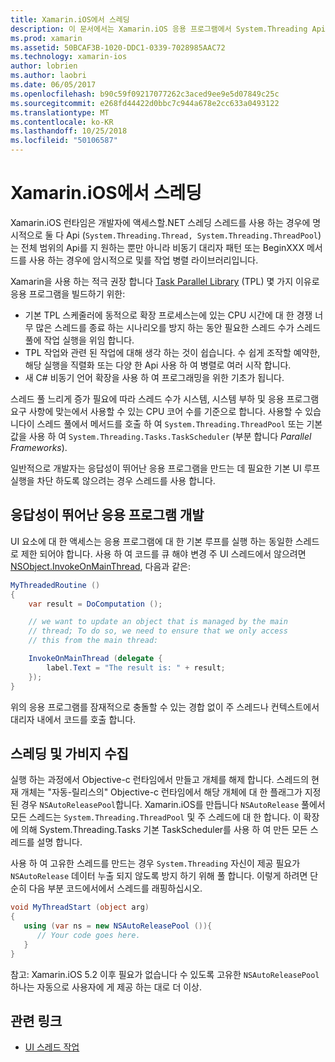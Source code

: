 ```yaml
---
title: Xamarin.iOS에서 스레딩
description: 이 문서에서는 Xamarin.iOS 응용 프로그램에서 System.Threading Api를 사용 하는 방법을 설명 합니다. 설명 하는 작업 병렬 라이브러리, 응답성이 뛰어난 응용 프로그램 및 가비지 컬렉션을 작성 합니다.
ms.prod: xamarin
ms.assetid: 50BCAF3B-1020-DDC1-0339-7028985AAC72
ms.technology: xamarin-ios
author: lobrien
ms.author: laobri
ms.date: 06/05/2017
ms.openlocfilehash: b90c59f09217077262c3aced9ee9e5d07849c25c
ms.sourcegitcommit: e268fd44422d0bbc7c944a678e2cc633a0493122
ms.translationtype: MT
ms.contentlocale: ko-KR
ms.lasthandoff: 10/25/2018
ms.locfileid: "50106587"
---
```

# <a name="threading-in-xamarinios"></a>Xamarin.iOS에서 스레딩

Xamarin.iOS 런타임은 개발자에 액세스할.NET 스레딩 스레드를 사용 하는 경우에 명시적으로 둘 다 Api (`System.Threading.Thread, System.Threading.ThreadPool`)는 전체 범위의 Api를 지 원하는 뿐만 아니라 비동기 대리자 패턴 또는 BeginXXX 메서드를 사용 하는 경우에 암시적으로 및를 작업 병렬 라이브러리입니다.



Xamarin을 사용 하는 적극 권장 합니다 [Task Parallel Library](http://msdn.microsoft.com/library/dd460717.aspx) (TPL) 몇 가지 이유로 응용 프로그램을 빌드하기 위한:
-  기본 TPL 스케줄러에 동적으로 확장 프로세스는에 있는 CPU 시간에 대 한 경쟁 너무 많은 스레드를 종료 하는 시나리오를 방지 하는 동안 필요한 스레드 수가 스레드 풀에 작업 실행을 위임 합니다. 
-  TPL 작업와 관련 된 작업에 대해 생각 하는 것이 쉽습니다. 수 쉽게 조작할 예약한, 해당 실행을 직렬화 또는 다양 한 Api 사용 하 여 병렬로 여러 시작 합니다. 
-  새 C# 비동기 언어 확장을 사용 하 여 프로그래밍을 위한 기초가 됩니다. 


스레드 풀 느리게 증가 필요에 따라 스레드 수가 시스템, 시스템 부하 및 응용 프로그램 요구 사항에 맞는에서 사용할 수 있는 CPU 코어 수를 기준으로 합니다. 사용할 수 있습니다이 스레드 풀에서 메서드를 호출 하 여 `System.Threading.ThreadPool` 또는 기본값을 사용 하 여 `System.Threading.Tasks.TaskScheduler` (부분 합니다 *Parallel Frameworks*).

일반적으로 개발자는 응답성이 뛰어난 응용 프로그램을 만드는 데 필요한 기본 UI 루프 실행을 차단 하도록 않으려는 경우 스레드를 사용 합니다.

 <a name="Developing_Responsive_Applications" />


## <a name="developing-responsive-applications"></a>응답성이 뛰어난 응용 프로그램 개발

UI 요소에 대 한 액세스는 응용 프로그램에 대 한 기본 루프를 실행 하는 동일한 스레드로 제한 되어야 합니다. 사용 하 여 코드를 큐 해야 변경 주 UI 스레드에서 않으려면 [NSObject.InvokeOnMainThread](https://developer.xamarin.com/api/type/Foundation.NSObject/), 다음과 같은:

```csharp
MyThreadedRoutine ()  
{  
    var result = DoComputation ();  

    // we want to update an object that is managed by the main
    // thread; To do so, we need to ensure that we only access
    // this from the main thread:

    InvokeOnMainThread (delegate {  
        label.Text = "The result is: " + result;  
    });
}
```

위의 응용 프로그램를 잠재적으로 충돌할 수 있는 경합 없이 주 스레드나 컨텍스트에서 대리자 내에서 코드를 호출 합니다.

 <a name="Threading_and_Garbage_Collection" />


## <a name="threading-and-garbage-collection"></a>스레딩 및 가비지 수집

실행 하는 과정에서 Objective-c 런타임에서 만들고 개체를 해제 합니다. 스레드의 현재 개체는 "자동-릴리스의" Objective-c 런타임에서 해당 개체에 대 한 플래그가 지정 된 경우 `NSAutoReleasePool`합니다. Xamarin.iOS를 만듭니다 `NSAutoRelease` 풀에서 모든 스레드는 `System.Threading.ThreadPool` 및 주 스레드에 대 한 합니다. 이 확장에 의해 System.Threading.Tasks 기본 TaskScheduler를 사용 하 여 만든 모든 스레드를 설명 합니다.

사용 하 여 고유한 스레드를 만드는 경우 `System.Threading` 자신이 제공 필요가 `NSAutoRelease` 데이터 누출 되지 않도록 방지 하기 위해 풀 합니다. 이렇게 하려면 단순히 다음 부분 코드에서에서 스레드를 래핑하십시오.

```csharp
void MyThreadStart (object arg)
{
   using (var ns = new NSAutoReleasePool ()){
      // Your code goes here.
   }
}
```

참고: Xamarin.iOS 5.2 이후 필요가 없습니다 수 있도록 고유한 `NSAutoReleasePool` 하나는 자동으로 사용자에 게 제공 하는 대로 더 이상.


## <a name="related-links"></a>관련 링크

- [UI 스레드 작업](~/ios/user-interface/ios-ui/ui-thread.md)
